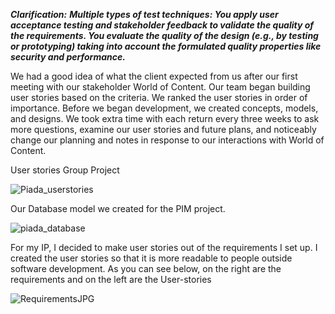 **_Clarification:_**
**_Multiple types of test techniques: You apply user acceptance testing and stakeholder feedback to validate the quality of the requirements. You evaluate the quality of the design (e.g., by testing or prototyping) taking into account the formulated quality properties like security and performance._**



We had a good idea of what the client expected from us after our first meeting with our stakeholder World of Content. Our team began building user stories based on the criteria. We ranked the user stories in order of importance. Before we began development, we created concepts, models, and designs. We took extra time with each return every three weeks to ask more questions, examine our user stories and future plans, and noticeably change our planning and notes in response to our interactions with World of Content.

User stories Group Project

![Piada_userstories](https://user-images.githubusercontent.com/73832880/171812203-60237c05-a8e1-4d1a-b072-580061738972.jpg)

Our Database model we created for the PIM project.

![piada_database](https://user-images.githubusercontent.com/73832880/171812105-82ee2a77-871a-4206-941a-45bd50861a08.jpg)

For my IP, I decided to make user stories out of the requirements I set up. I created the user stories so that it is more readable to people outside software development. As you can see below, on the right are the requirements and on the left are the User-stories

![RequirementsJPG](https://user-images.githubusercontent.com/73832880/171811065-34c3a98c-74d3-46a5-b4df-24190963b0e2.JPG)
